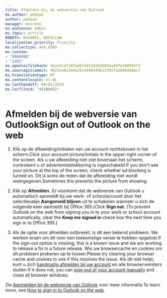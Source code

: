```yaml
---
title: Afmelden bij de webversie van Outlook
ms.author: pebaum
author: pebaum
manager: mnirkhe
ms.audience: Admin
ms.topic: article
ROBOTS: NOINDEX, NOFOLLOW
localization_priority: Priority
ms.collection: Adm_O365
ms.custom:
- "8000008"
- "1993"
ms.openlocfilehash: 2eac0cafc0fed6fe813d3820044a407e200955f3
ms.sourcegitcommit: 9923ce61344e22c4490549b12f65fa2896490b1f
ms.translationtype: HT
ms.contentlocale: nl-NL
ms.lasthandoff: 04/01/2020
ms.locfileid: "43100452"
---
```

# <a name="sign-out-of-outlook-on-the-web"></a><span data-ttu-id="c2760-102">Afmelden bij de webversie van Outlook</span><span class="sxs-lookup"><span data-stu-id="c2760-102">Sign out of Outlook on the web</span></span>

1. <span data-ttu-id="c2760-103">Klik op de afbeelding/initialen van uw account rechtsboven in het scherm.</span><span class="sxs-lookup"><span data-stu-id="c2760-103">Click your account picture/initials in the upper-right corner of the screen.</span></span> <span data-ttu-id="c2760-104">Als u uw afbeelding niet ziet bovenaan het scherm, controleert u of advertentieblokkering is ingeschakeld.</span><span class="sxs-lookup"><span data-stu-id="c2760-104">If you don't see your picture at the top of the screen, check whether ad blocking is turned on.</span></span> <span data-ttu-id="c2760-105">Dit is soms de reden dat de afbeelding niet wordt weergegeven.</span><span class="sxs-lookup"><span data-stu-id="c2760-105">Sometimes this prevents the picture from showing.</span></span>

2. <span data-ttu-id="c2760-106">Klik op **Afmelden**. (U voorkomt dat de webversie van Outlook u automatisch aanmeldt bij uw werk- of schoolaccount door het selectievakje **Aangemeld blijven** uit te schakelen wanneer u zich de volgende keer aanmeldt bij Office 365.)</span><span class="sxs-lookup"><span data-stu-id="c2760-106">Click **Sign out**. (To prevent Outlook on the web from signing you in to your work or school account automatically, clear the **Keep me signed in** check box the next time you sign in to Office 365.)</span></span>

3. <span data-ttu-id="c2760-107">Als de optie voor afmelden ontbreekt, is dit een bekend probleem. We werken eraan om dit voor een toekomstige versie te hebben opgelost.</span><span class="sxs-lookup"><span data-stu-id="c2760-107">If the sign-out option is missing, this is a known issue and we are working to release a fix in a future release.</span></span>  <span data-ttu-id="c2760-108">Wis uw browsercache en cookies om dit probleem proberen op te lossen.</span><span class="sxs-lookup"><span data-stu-id="c2760-108">Please try clearing your browser cache and cookies to see if this resolves the issue.</span></span>  <span data-ttu-id="c2760-109">Als dit niet helpt, kunt u zich [handmatig afmelden bij uw account](https://login.live.com/logout.srf) en alle browservensters sluiten.</span><span class="sxs-lookup"><span data-stu-id="c2760-109">If it does not, you can [sign-out of your account manually](https://login.live.com/logout.srf) and close all browser windows.</span></span>

<span data-ttu-id="c2760-110">Zie [Aanmelden bij de webversie van Outlook](https://support.office.com/article/how-to-sign-in-to-outlook-on-the-web-763fab4d-0138-4814-b450-37fc286bcb79) voor meer informatie.</span><span class="sxs-lookup"><span data-stu-id="c2760-110">To learn more, see [How to sign in to Outlook on the web](https://support.office.com/article/how-to-sign-in-to-outlook-on-the-web-763fab4d-0138-4814-b450-37fc286bcb79).</span></span>
